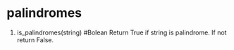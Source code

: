# palindromes
1. is_palindromes(string) #Bolean
  Return True if string is palindrome. If not return False.
  

